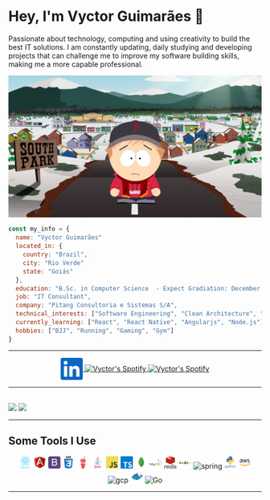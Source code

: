 # Hey, I'm Vyctor Guimarães 🤝

<div>
  <p>
    Passionate about technology, computing and using creativity to build the best IT solutions.
    I am constantly updating, daily studying and developing projects that can challenge me to improve my software building skills, making me a more capable professional. 
  </p>
</div>

<img align="center" alt="Vyctor's LinkedIN" src="assets/avatar.png" />

```js
const my_info = {
  name: "Vyctor Guimarães"
  located_in: {
    country: "Brazil",
    city: "Rio Verde"
    state: "Goiás"
  },
  education: "B.Sc. in Computer Science  - Expect Gradiation: December 2023",
  job: "IT Consultant",
  company: "Pitang Consultoria e Sistemas S/A",
  technical_interests: ["Software Engineering", "Clean Architecture", "Clean Code", "Web Development", "Mobile Development", "Back-end development", "Artificial Intelligence", "Block Chain", "Algorithms and Data Structures", "Distributed Computing"]
  currently_learning: ["React", "React Native", "Angularjs", "Node.js"],
  hobbies: ["BJJ", "Running", "Gaming", "Gym"]
}
```

<hr>

<div align="center">
  <a href="https://www.linkedin.com/in/vyctorguimaraes/">
    <img align="center" alt="Vyctor's LinkedIN" width="44px" src="assets/linkedin.svg" />
  </a>

  <a href="https://open.spotify.com/user/12166662682">
    <img align="center" alt="Vyctor's Spotify" width="44px" src="https://raw.githubusercontent.com/peterthehan/peterthehan/master/assets/spotify.svg" />
  </a>
  
  <a align="center" href="https://open.spotify.com/user/12166662682">
    <img align="center" alt="Vyctor's Spotify" width="120px" src="https://visitor-badge.glitch.me/badge?page_id=vyctor" />  
  </a>
</div>

<hr>
<br>

<div>
  <img src="https://github-readme-stats.vercel.app/api?username=vyctor&show_icons=true&theme=merko&include_all_commits=true&count_private=true%22" width="460px">

  <img src="https://github-readme-stats.vercel.app/api/top-langs/?username=vyctor&layout=compact&langs_count=7&theme=merko" width="335px">
</div>

<hr>

<h2>Some Tools I Use</h2>
<p align="center">
<img src="https://raw.githubusercontent.com/devicons/devicon/master/icons/react/react-original-wordmark.svg" alt="react" width="25" height="25" />
<img src="https://raw.githubusercontent.com/devicons/devicon/master/icons/angularjs/angularjs-original.svg" alt="angular-js" width="25" height="25" />
<img src="https://raw.githubusercontent.com/devicons/devicon/master/icons/bootstrap/bootstrap-plain.svg" alt="bootstrap" width="25" height="25" />
<img src="https://raw.githubusercontent.com/devicons/devicon/master/icons/css3/css3-original-wordmark.svg" alt="css3" width="25" height="25" />
<img src="https://raw.githubusercontent.com/devicons/devicon/master/icons/gulp/gulp-plain.svg" alt="gulp" width="25" height="25" />
<img src="https://raw.githubusercontent.com/devicons/devicon/master/icons/java/java-original-wordmark.svg" alt="java" width="25" height="25" />
<img src="https://raw.githubusercontent.com/devicons/devicon/master/icons/javascript/javascript-original.svg" alt="javascript" width="25" height="25" />
<img src="https://raw.githubusercontent.com/devicons/devicon/master/icons/typescript/typescript-original.svg" alt="typescript" width="25" height="25" />
<img src="https://raw.githubusercontent.com/devicons/devicon/master/icons/mongodb/mongodb-original.svg" alt="mongodb" width="25" height="25" />
<img src="https://raw.githubusercontent.com/devicons/devicon/master/icons/mysql/mysql-original-wordmark.svg" alt="mysql" width="25" height="25" />
<img src="https://raw.githubusercontent.com/devicons/devicon/master/icons/redis/redis-original-wordmark.svg" alt="redis" width="25" height="25" />
<img src="https://raw.githubusercontent.com/devicons/devicon/master/icons/nodejs/nodejs-original-wordmark.svg" alt="nodejs" width="25" height="25" />
<img src="https://www.vectorlogo.zone/logos/springio/springio-icon.svg" alt="spring" width="25" height="25" />
<img src="https://raw.githubusercontent.com/devicons/devicon/master/icons/python/python-original-wordmark.svg" alt="python" width="25" height="25" />
<img src="https://raw.githubusercontent.com/github/explore/80688e429a7d4ef2fca1e82350fe8e3517d3494d/topics/aws/aws.png" alt="aws" width="25" height="25" />
<img src="https://www.vectorlogo.zone/logos/google_cloud/google_cloud-icon.svg" alt="gcp" width="25" height="25" />
<img src="https://raw.githubusercontent.com/devicons/devicon/master/icons/docker/docker-original.svg" alt="Docker" width="25" height="25" />
<img src="https://cdn.jsdelivr.net/gh/devicons/devicon/icons/go/go-original.svg" alt="Go" width="25" height="25" />
</p>
<hr>

